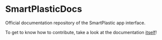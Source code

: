 # SmartPlasticDocs
Official documentation repository of the SmartPlastic app interface.

To get to know how to contribute, take a look at the documentation [itself](https://smartplastic.readthedocs.io/en/latest/content/contributing/firststeps.html)!
